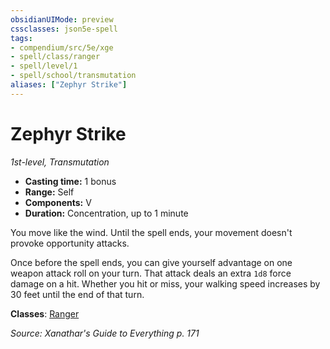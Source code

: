 ```yaml
---
obsidianUIMode: preview
cssclasses: json5e-spell
tags:
- compendium/src/5e/xge
- spell/class/ranger
- spell/level/1
- spell/school/transmutation
aliases: ["Zephyr Strike"]
---
```

# Zephyr Strike
*1st-level, Transmutation*  

- **Casting time:** 1 bonus
- **Range:** Self
- **Components:** V
- **Duration:** Concentration, up to 1 minute

You move like the wind. Until the spell ends, your movement doesn't provoke opportunity attacks.

Once before the spell ends, you can give yourself advantage on one weapon attack roll on your turn. That attack deals an extra `1d8` force damage on a hit. Whether you hit or miss, your walking speed increases by 30 feet until the end of that turn.

**Classes**: [Ranger](/compendium/classes/ranger.md)

*Source: Xanathar's Guide to Everything p. 171*